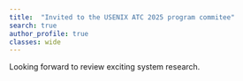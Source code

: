 ```yaml
---
title:  "Invited to the USENIX ATC 2025 program commitee"
search: true
author_profile: true
classes: wide
---
```


Looking forward to review exciting system research.